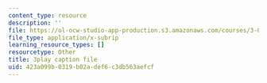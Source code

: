 ```yaml
---
content_type: resource
description: ''
file: https://ol-ocw-studio-app-production.s3.amazonaws.com/courses/3-091sc-introduction-to-solid-state-chemistry-fall-2010/423a099b0319b02adef6c3db563aefcf_up3zP2z81SE.srt
file_type: application/x-subrip
learning_resource_types: []
resourcetype: Other
title: 3play caption file
uid: 423a099b-0319-b02a-def6-c3db563aefcf
---
```

